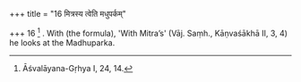 +++
title = "16 मित्रस्य त्वेति मधुपर्कम्"

+++
16 [^9] . With (the formula), 'With Mitra’s' (Vāj. Saṃh., Kāṇvaśākhā II, 3, 4) he looks at the Madhuparka.


[^9]:  Āśvalāyana-Gṛhya I, 24, 14.

